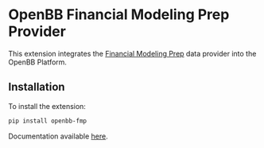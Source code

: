 # OpenBB Financial Modeling Prep Provider

This extension integrates the [Financial Modeling Prep](https://site.financialmodelingprep.com/) data provider into the OpenBB Platform.

## Installation

To install the extension:

```bash
pip install openbb-fmp
```

Documentation available [here](https://docs.openbb.co/platform/developer_guide/contributing).
